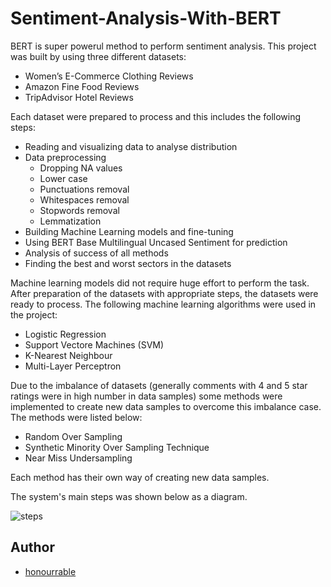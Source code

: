 # Sentiment-Analysis-With-BERT

BERT is super powerul method to perform sentiment analysis. This project was built by using three different datasets:

- Women’s E-Commerce Clothing Reviews
- Amazon Fine Food Reviews
- TripAdvisor Hotel Reviews

Each dataset were prepared to process and this includes the following steps:

- Reading and visualizing data to analyse distribution
- Data preprocessing
  - Dropping NA values
  - Lower case
  - Punctuations removal
  - Whitespaces removal
  - Stopwords removal
  - Lemmatization
- Building Machine Learning models and fine-tuning
- Using BERT Base Multilingual Uncased Sentiment for prediction
- Analysis of success of all methods
- Finding the best and worst sectors in the datasets

Machine learning models did not require huge effort to perform the task. After preparation of the datasets with appropriate steps, the datasets were ready to process. The
following machine learning algorithms were used in the project:

- Logistic Regression
- Support Vectore Machines (SVM)
- K-Nearest Neighbour
- Multi-Layer Perceptron

Due to the imbalance of datasets (generally comments with 4 and 5 star ratings were in high number in data samples) some methods were implemented to create new data samples to
overcome this imbalance case. The methods were listed below:

- Random Over Sampling
- Synthetic Minority Over Sampling Technique
- Near Miss Undersampling

Each method has their own way of creating new data samples.

The system's main steps was shown below as a diagram.

![steps](https://user-images.githubusercontent.com/57035819/150503632-88def8c6-cd41-4a2d-afbb-ec5a3a8cf666.jpg)

## Author
- [honourrable](https://github.com/honourrable)
